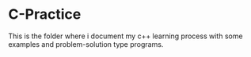# C-Practice
This is the folder where i document my c++ learning process with some examples and problem-solution type programs.
